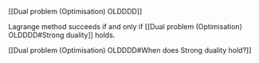 [[Dual problem (Optimisation) OLDDDD]]

Lagrange method succeeds if and only if [[Dual problem (Optimisation) OLDDDD#Strong duality]]
holds.

[[Dual problem (Optimisation) OLDDDD#When does Strong duality hold?]]
